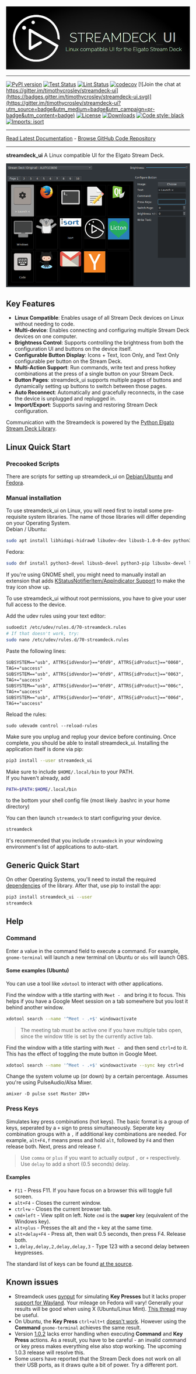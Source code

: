 [![streamdeck_ui - Linux compatible UI for the Elgato Stream Deck](art/logo_large.png)](https://timothycrosley.github.io/streamdeck-ui/)
_________________

[![PyPI version](https://badge.fury.io/py/streamdeck-ui.svg)](http://badge.fury.io/py/streamdeck-ui)
[![Test Status](https://github.com/timothycrosley/streamdeck-ui/workflows/Test/badge.svg?branch=master)](https://github.com/timothycrosley/streamdeck-ui/actions?query=workflow%3ATest)
[![Lint Status](https://github.com/timothycrosley/streamdeck-ui/workflows/Lint/badge.svg?branch=master)](https://github.com/timothycrosley/streamdeck-ui/actions?query=workflow%3ALint)
[![codecov](https://codecov.io/gh/timothycrosley/streamdeck-ui/branch/master/graph/badge.svg)](https://codecov.io/gh/timothycrosley/streamdeck-ui)
[![Join the chat at https://gitter.im/timothycrosley/streamdeck-ui](https://badges.gitter.im/timothycrosley/streamdeck-ui.svg)](https://gitter.im/timothycrosley/streamdeck-ui?utm_source=badge&utm_medium=badge&utm_campaign=pr-badge&utm_content=badge)
[![License](https://img.shields.io/github/license/mashape/apistatus.svg)](https://pypi.python.org/pypi/streamdeck-ui/)
[![Downloads](https://pepy.tech/badge/streamdeck-ui)](https://pepy.tech/project/streamdeck-ui)
[![Code style: black](https://img.shields.io/badge/code%20style-black-000000.svg)](https://github.com/psf/black)
[![Imports: isort](https://img.shields.io/badge/%20imports-isort-%231674b1?style=flat&labelColor=ef8336)](https://timothycrosley.github.io/isort/)
 
_________________

[Read Latest Documentation](https://timothycrosley.github.io/streamdeck-ui/) - [Browse GitHub Code Repository](https://github.com/timothycrosley/streamdeck-ui/)
_________________

**streamdeck_ui** A Linux compatible UI for the Elgato Stream Deck.

![Streamdeck UI Usage Example](art/example.gif)

## Key Features

* **Linux Compatible**: Enables usage of all Stream Deck devices on Linux without needing to code.
* **Multi-device**: Enables connecting and configuring multiple Stream Deck devices on one computer.
* **Brightness Control**: Supports controlling the brightness from both the configuration UI and buttons on the device itself.
* **Configurable Button Display**: Icons + Text, Icon Only, and Text Only configurable per button on the Stream Deck.
* **Multi-Action Support**: Run commands, write text and press hotkey combinations at the press of a single button on your Stream Deck.
* **Button Pages**: streamdeck_ui supports multiple pages of buttons and dynamically setting up buttons to switch between those pages.
* **Auto Reconnect**: Automatically and gracefully reconnects, in the case the device is unplugged and replugged in.
* **Import/Export**: Supports saving and restoring Stream Deck configuration.

Communication with the Streamdeck is powered by the [Python Elgato Stream Deck Library](https://github.com/abcminiuser/python-elgato-streamdeck#python-elgato-stream-deck-library).

## Linux Quick Start
### Precooked Scripts
There are scripts for setting up streamdeck_ui on [Debian/Ubuntu](scripts/ubuntu_install.sh) and [Fedora](scripts/fedora_install.sh).
### Manual installation
To use streamdeck_ui on Linux, you will need first to install some pre-requisite system libraries.
The name of those libraries will differ depending on your Operating System.  
Debian / Ubuntu:
```bash
sudo apt install libhidapi-hidraw0 libudev-dev libusb-1.0-0-dev python3-pip
```
Fedora:
```bash
sudo dnf install python3-devel libusb-devel python3-pip libusbx-devel libudev-devel hidapi
```
If you're using GNOME shell, you might need to manually install an extension that adds [KStatusNotifierItem/AppIndicator Support](https://extensions.gnome.org/extension/615/appindicator-support/) to make the tray icon show up.

To use streamdeck_ui without root permissions, you have to give your user full access to the device.

Add the udev rules using your text editor:
```bash
sudoedit /etc/udev/rules.d/70-streamdeck.rules
# If that doesn't work, try:
sudo nano /etc/udev/rules.d/70-streamdeck.rules
```
Paste the following lines:
```
SUBSYSTEM=="usb", ATTRS{idVendor}=="0fd9", ATTRS{idProduct}=="0060", TAG+="uaccess"
SUBSYSTEM=="usb", ATTRS{idVendor}=="0fd9", ATTRS{idProduct}=="0063", TAG+="uaccess"
SUBSYSTEM=="usb", ATTRS{idVendor}=="0fd9", ATTRS{idProduct}=="006c", TAG+="uaccess"
SUBSYSTEM=="usb", ATTRS{idVendor}=="0fd9", ATTRS{idProduct}=="006d", TAG+="uaccess"
```
Reload the rules:
```
sudo udevadm control --reload-rules
```
Make sure you unplug and replug your device before continuing.
Once complete, you should be able to install streamdeck_ui.
Installing the application itself is done via pip:
```bash
pip3 install --user streamdeck_ui
```
Make sure to include `$HOME/.local/bin` to your PATH.  
If you haven't already, add
```bash
PATH=$PATH:$HOME/.local/bin
```
to the bottom your shell config file (most likely .bashrc in your home directory)

You can then launch `streamdeck` to start configuring your device.

```bash
streamdeck
```

It's recommended that you include `streamdeck` in your windowing environment's list of applications to auto-start.

## Generic Quick Start

On other Operating Systems, you'll need to install the required [dependencies](https://github.com/abcminiuser/python-elgato-streamdeck#package-dependencies) of the library.
After that, use pip to install the app:

```bash
pip3 install streamdeck_ui --user
streamdeck
```
## Help
### Command
Enter a value in the command field to execute a command. For example, `gnome-terminal` will launch a new terminal on Ubuntu or `obs` will launch OBS.

#### Some examples (Ubuntu)
You can use a tool like `xdotool` to interact with other applications.

Find the window with a title starting with `Meet - ` and bring it to focus. This helps if you have a Google Meet session on a tab somewhere but you lost it behind another window. 
```bash
xdotool search --name '^Meet - .+$' windowactivate 
```
> The meeting tab must be active one if you have multiple tabs open, since the window title is set by the currently active tab.

Find the window with a title starting with `Meet - ` and then send `ctrl+d` to it. This has the effect of toggling the mute button in Google Meet.
```bash
xdotool search --name '^Meet - .+$' windowactivate --sync key ctrl+d
```

Change the system volume up (or down) by a certain percentage. Assumes you're using PulseAudio/Alsa Mixer.
```
amixer -D pulse sset Master 20%+
```
### Press Keys
Simulates key press combinations (hot keys). The basic format is a group of keys, seperated by a `+` sign to press simultaneously. Seperate key combination groups with a `,` if additional key combinations are needed. For example, `alt+F4,f` means press and hold `alt`, followed by `F4` and then release both. Next, press and release `f`. 

> Use `comma` or `plus` if you want to actually *output* `,` or `+` respectively.
> Use `delay` to add a short (0.5 seconds) delay. 

#### Examples
- `F11` - Press F11. If you have focus on a browser this will toggle full screen.
- `alt+F4` - Closes the current window.
- `ctrl+w` - Closes the current browser tab.
- `cmd+left` - View split on left. Note `cmd` is the **super** key (equivalent of the Windows key).
- `alt+plus` - Presses the alt and the `+` key at the same time.
- `alt+delay+F4` - Press alt, then wait 0.5 seconds, then press F4. Release both.
- `1,delay,delay,2,delay,delay,3` - Type 123 with a second delay between keypresses.

The standard list of keys can be found [at the source](https://pynput.readthedocs.io/en/latest/_modules/pynput/keyboard/_base.html#Key).

## Known issues

- Streamdeck uses [pynput](https://github.com/moses-palmer/pynput) for simulating **Key Presses** but it lacks proper [support for Wayland](https://github.com/moses-palmer/pynput/issues/189). Your mileage on Fedora will vary! Generally your results will be good when using X (Ubuntu/Linux Mint). [This thread](https://github.com/timothycrosley/streamdeck-ui/issues/47) may be useful.
- On Ubuntu, the **Key Press** `ctrl+alt+t` [doesn't work](https://github.com/moses-palmer/pynput/issues/333
). However using the **Command** `gnome-terminal` achieves the same result.
- Version [1.0.2](https://pypi.org/project/streamdeck-ui/) lacks error handling when executing **Command** and **Key Press** actions. As a result, you have to be careful - an invalid command or key press makes everything else also stop working. The upcoming 1.0.3 release will resolve this.
- Some users have reported that the Stream Deck does not work on all their USB ports, as it draws quite a bit of power. Try a different port.
